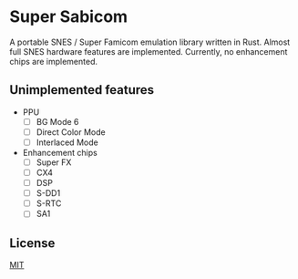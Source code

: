 # Super Sabicom

A portable SNES / Super Famicom emulation library written in Rust.
Almost full SNES hardware features are implemented.
Currently, no enhancement chips are implemented.

## Unimplemented features

* PPU
  * [ ] BG Mode 6
  * [ ] Direct Color Mode
  * [ ] Interlaced Mode

* Enhancement chips
  * [ ] Super FX
  * [ ] CX4
  * [ ] DSP
  * [ ] S-DD1
  * [ ] S-RTC
  * [ ] SA1

## License

[MIT](LICENSE)
